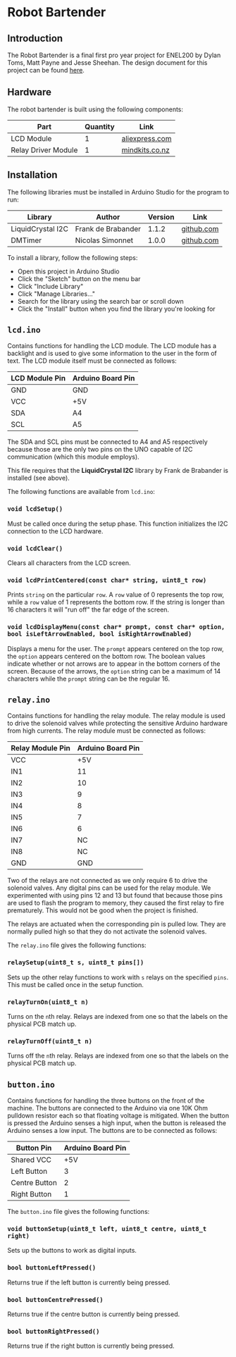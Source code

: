 # Robot Bartender

## Introduction

The Robot Bartender is a final first pro year project for ENEL200 by Dylan Toms, Matt Payne and Jesse Sheehan. The design document for this project can be found [here](https://ucliveac-my.sharepoint.com/:b:/g/personal/jps111_uclive_ac_nz/EQTACNtkXvNOix1AuEiEOE8Bzz9IzEP73t7XxjSLdWC8gQ?e=EXix7b).

## Hardware

The robot bartender is built using the following components:

| Part                | Quantity | Link                                                                                                                                             |
| ------------------- | -------- | ------------------------------------------------------------------------------------------------------------------------------------------------ |
| LCD Module          | 1        | [aliexpress.com](https://www.aliexpress.com/item/1PCS-LCD-module-Blue-screen-IIC-I2C-1602-for-arduino-1602-LCD-UNO-r3-mega2560/32763867041.html) |
| Relay Driver Module | 1        | [mindkits.co.nz](http://www.mindkits.co.nz/store/p/9318-8-Channel-Relay-Module-10A.aspx)                                                         |


## Installation

The following libraries must be installed in Arduino Studio for the program to run:

| Library            | Author             | Version | Link                                                             |
| ------------------ | ------------------ | ------- | ---------------------------------------------------------------- |
| LiquidCrystal I2C  | Frank de Brabander | 1.1.2   | [github.com](https://github.com/marcoschwartz/LiquidCrystal_I2C) |
| DMTimer            | Nicolas Simonnet   | 1.0.0   | [github.com](https://github.com/toxnico/DMTimer)                 |

To install a library, follow the following steps:

- Open this project in Arduino Studio
- Click the "Sketch" button on the menu bar
- Click "Include Library"
- Click "Manage Libraries..."
- Search for the library using the search bar or scroll down
- Click the "Install" button when you find the library you're looking for

## `lcd.ino`

Contains functions for handling the LCD module. The LCD module has a backlight and is used to give some information to the user in the form of text. The LCD module itself must be connected as follows:

| LCD Module Pin | Arduino Board Pin |
| ---------------| ----------------- |
| GND            | GND               |
| VCC            | +5V               |
| SDA            | A4                |
| SCL            | A5                |

The SDA and SCL pins must be connected to A4 and A5 respectively because those are the only two pins on the UNO capable of I2C communication (which this module employs).

This file requires that the **LiquidCrystal I2C** library by Frank de Brabander is installed (see above).

The following functions are available from `lcd.ino`:

### `void lcdSetup()`
Must be called once during the setup phase. This function initializes the I2C connection to the LCD hardware.


### `void lcdClear()`
Clears all characters from the LCD screen.


### `void lcdPrintCentered(const char* string, uint8_t row)`
Prints `string` on the particular `row`. A `row` value of 0 represents the top row, while a `row` value of 1 represents the bottom row. If the string is longer than 16 characters it will "run off" the far edge of the screen.

### `void lcdDisplayMenu(const char* prompt, const char* option, bool isLeftArrowEnabled, bool isRightArrowEnabled)`
Displays a menu for the user. The `prompt` appears centered on the top row, the `option` appears centered on the bottom row. The boolean values indicate whether or not arrows are to appear in the bottom corners of the screen. Because of the arrows, the `option` string can be a maximum of 14 characters while the `prompt` string can be the regular 16.

## `relay.ino`

Contains functions for handling the relay module. The relay module is used to drive the solenoid valves while protecting the sensitive Arduino hardware from high currents. The relay module must be connected as follows:

| Relay Module Pin | Arduino Board Pin |
| ---------------- | ----------------- |
| VCC              | +5V               |
| IN1              | 11                |
| IN2              | 10                |
| IN3              | 9                 |
| IN4              | 8                 |
| IN5              | 7                 |
| IN6              | 6                 |
| IN7              | NC                |
| IN8              | NC                |
| GND              | GND               |

Two of the relays are not connected as we only require 6 to drive the solenoid valves. Any digital pins can be used for the relay module. We experimented with using pins 12 and 13 but found that because those pins are used to flash the program to memory, they caused the first relay to fire prematurely. This would not be good when the project is finished.

The relays are actuated when the corresponding pin is pulled low. They are normally pulled high so that they do not activate the solenoid valves.

The `relay.ino` file gives the following functions:

### `relaySetup(uint8_t s, uint8_t pins[])`
Sets up the other relay functions to work with `s` relays on the specified `pins`. This must be called once in the setup function.

### `relayTurnOn(uint8_t n)`
Turns on the `n`th relay. Relays are indexed from one so that the labels on the physical PCB match up.

### `relayTurnOff(uint8_t n)`
Turns off the `n`th relay. Relays are indexed from one so that the labels on the physical PCB match up.

## `button.ino`

Contains functions for handling the three buttons on the front of the machine. The buttons are connected to the Arduino via one 10K Ohm pulldown resistor each so that floating voltage is mitigated. When the button is pressed the Arduino senses a high input, when the button is released the Arduino senses a low input. The buttons are to be connected as follows:

| Button Pin    | Arduino Board Pin |
| ------------- | ----------------- |
| Shared VCC    | +5V               |
| Left Button   | 3                 |
| Centre Button | 2                 |
| Right Button  | 1                 |

The `button.ino` file gives the following functions:

### `void buttonSetup(uint8_t left, uint8_t centre, uint8_t right)`
Sets up the buttons to work as digital inputs.

### `bool buttonLeftPressed()`
Returns true if the left button is currently being pressed.

### `bool buttonCentrePressed()`
Returns true if the centre button is currently being pressed.

### `bool buttonRightPressed()`
Returns true if the right button is currently being pressed.